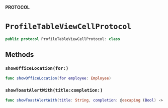 **PROTOCOL**

# `ProfileTableViewCellProtocol`

```swift
public protocol ProfileTableViewCellProtocol: class
```

## Methods
### `showOfficeLocation(for:)`

```swift
func showOfficeLocation(for employee: Employee)
```

### `showToastAlertWith(title:completion:)`

```swift
func showToastAlertWith(title: String, completion: @escaping (Bool) -> Void)
```
